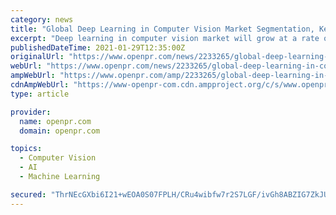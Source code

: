 ```yaml
---
category: news
title: "Global Deep Learning in Computer Vision Market Segmentation, Key Development, Geographical Outlook, Recent Developments And Industry Outlook"
excerpt: "Deep learning in computer vision market will grow at a rate of 55.65% for the forecast period of 2020 to 2027. Data Bridge Market Research report deep learning in computer vision market provides ..."
publishedDateTime: 2021-01-29T12:35:00Z
originalUrl: "https://www.openpr.com/news/2233265/global-deep-learning-in-computer-vision-market-segmentation"
webUrl: "https://www.openpr.com/news/2233265/global-deep-learning-in-computer-vision-market-segmentation"
ampWebUrl: "https://www.openpr.com/amp/2233265/global-deep-learning-in-computer-vision-market-segmentation"
cdnAmpWebUrl: "https://www-openpr-com.cdn.ampproject.org/c/s/www.openpr.com/amp/2233265/global-deep-learning-in-computer-vision-market-segmentation"
type: article

provider:
  name: openpr.com
  domain: openpr.com

topics:
  - Computer Vision
  - AI
  - Machine Learning

secured: "ThrNEcGXbi6I21+wEOA0S07FPLH/CRu4wibfw7r2S7LGF/ivGh8ABZIG7ZkJUSEkKzD0Tpz77QQNnJtuhmDPLjMNBVMnNQIEtLV2v+fNKCdggIMQInm3eEW0TGDQlWzNC2ACMkk7O8gLqPaSOUSyxdGHlfegt69WjNa2wD2dL3gB5jBq9gSJiuoVNAsCWkpBbHSzew0QeWAoGpxtPgmkQgeu4PlbdL7yu2Oq+YoKYdbDe4S8c8VyJ4MRhpXZZ1bR+KKe10v+rkzB9dxpSM+HFmSL1rH9k+nDGUNjx2dHKY3PcKNHMxuWsYkjx7GXWzmQ4tKHiUGnYwLICxkzoR8miZQMMzHQiQbbxtrrGS+Zmik=;I6eUVIUDqVDFACMUY99qxw=="
---
```


